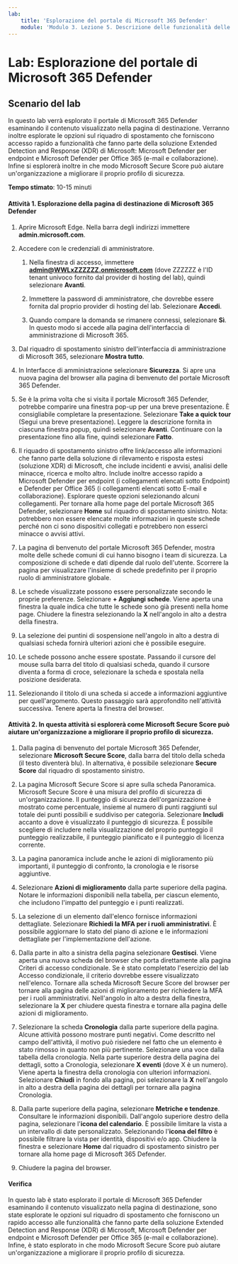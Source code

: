 ```yaml
---
lab:
    title: 'Esplorazione del portale di Microsoft 365 Defender'
    module: 'Modulo 3. Lezione 5. Descrizione delle funzionalità delle soluzioni di sicurezza Microsoft: descrizione delle funzionalità di gestione della sicurezza di Microsoft 365'
---
```



# Lab: Esplorazione del portale di Microsoft 365 Defender

## Scenario del lab
In questo lab verrà esplorato il portale di Microsoft 365 Defender esaminando il contenuto visualizzato nella pagina di destinazione. Verranno inoltre esplorate le opzioni sul riquadro di spostamento che forniscono accesso rapido a funzionalità che fanno parte della soluzione Extended Detection and Response (XDR) di Microsoft: Microsoft Defender per endpoint e Microsoft Defender per Office 365 (e-mail e collaborazione).  Infine si esplorerà inoltre in che modo Microsoft Secure Score può aiutare un'organizzazione a migliorare il proprio profilo di sicurezza.


**Tempo stimato**: 10-15 minuti

#### Attività 1.  Esplorazione della pagina di destinazione di Microsoft 365 Defender

1. Aprire Microsoft Edge. Nella barra degli indirizzi immettere **admin.microsoft.com**.

1. Accedere con le credenziali di amministratore.
    1. Nella finestra di accesso, immettere **admin@WWLxZZZZZZ.onmicrosoft.com** (dove ZZZZZZ è l'ID tenant univoco fornito dal provider di hosting del lab), quindi selezionare **Avanti**.
   
    1. Immettere la password di amministratore, che dovrebbe essere fornita dal proprio provider di hosting del lab. Selezionare **Accedi**.
    1. Quando compare la domanda se rimanere connessi, selezionare **Sì**. In questo modo si accede alla pagina dell'interfaccia di amministrazione di Microsoft 365.

1. Dal riquadro di spostamento sinistro dell'interfaccia di amministrazione di Microsoft 365, selezionare **Mostra tutto**.

1. In Interfacce di amministrazione selezionare **Sicurezza**.  Si apre una nuova pagina del browser alla pagina di benvenuto del portale Microsoft 365 Defender.  

1. Se è la prima volta che si visita il portale Microsoft 365 Defender, potrebbe comparire una finestra pop-up per una breve presentazione.  È consigliabile completare la presentazione.  Selezionare **Take a quick tour** (Segui una breve presentazione).  Leggere la descrizione fornita in ciascuna finestra popup, quindi selezionare **Avanti**. Continuare con la presentazione fino alla fine, quindi selezionare **Fatto**.

1. Il riquadro di spostamento sinistro offre link/accesso alle informazioni che fanno parte della soluzione di rilevamento e risposta estesi (soluzione XDR) di Microsoft, che include incidenti e avvisi, analisi delle minacce, ricerca e molto altro.  Include inoltre accesso rapido a Microsoft Defender per endpoint (i collegamenti elencati sotto Endpoint) e Defender per Office 365 (i collegamenti elencati sotto E-mail e collaborazione).  Esplorare queste opzioni selezionando alcuni collegamenti.   Per tornare alla home page del portale Microsoft 365 Defender, selezionare **Home** sul riquadro di spostamento sinistro.  Nota: potrebbero non essere elencate molte informazioni in queste schede perché non ci sono dispositivi collegati e potrebbero non esserci minacce o avvisi attivi.

1. La pagina di benvenuto del portale Microsoft 365 Defender, mostra molte delle schede comuni di cui hanno bisogno i team di sicurezza. La composizione di schede e dati dipende dal ruolo dell'utente. Scorrere la pagina per visualizzare l'insieme di schede predefinito per il proprio ruolo di amministratore globale.

1. Le schede visualizzate possono essere personalizzate secondo le proprie preferenze.  Selezionare **+ Aggiungi schede**. Viene aperta una finestra la quale indica che tutte le schede sono già presenti nella home page.  Chiudere la finestra selezionando la **X** nell'angolo in alto a destra della finestra.

1. La selezione dei puntini di sospensione nell'angolo in alto a destra di qualsiasi scheda fornirà ulteriori azioni che è possibile eseguire.  

1. Le schede possono anche essere spostate. Passando il cursore del mouse sulla barra del titolo di qualsiasi scheda, quando il cursore diventa a forma di croce, selezionare la scheda e spostala nella posizione desiderata.

1. Selezionando il titolo di una scheda si accede a informazioni aggiuntive per quell'argomento. Questo passaggio sarà approfondito nell'attività successiva.  Tenere aperta la finestra del browser.

#### Attività 2. In questa attività si esplorerà come Microsoft Secure Score può aiutare un'organizzazione a migliorare il proprio profilo di sicurezza.

1. Dalla pagina di benvenuto del portale Microsoft 365 Defender, selezionare **Microsoft Secure Score**, dalla barra del titolo della scheda (il testo diventerà blu).  In alternativa, è possibile selezionare **Secure Score** dal riquadro di spostamento sinistro.

1. La pagina Microsoft Secure Score si apre sulla scheda Panoramica.  Microsoft Secure Score è una misura del profilo di sicurezza di un'organizzazione. Il punteggio di sicurezza dell'organizzazione è mostrato come percentuale, insieme al numero di punti raggiunti sul totale dei punti possibili e suddiviso per categoria. Selezionare **Includi** accanto a dove è visualizzato il punteggio di sicurezza. È possibile scegliere di includere nella visualizzazione del proprio punteggio il punteggio realizzabile, il punteggio pianificato e il punteggio di licenza corrente.

1. La pagina panoramica include anche le azioni di miglioramento più importanti, il punteggio di confronto, la cronologia e le risorse aggiuntive.

1. Selezionare **Azioni di miglioramento** dalla parte superiore della pagina.  Notare le informazioni disponibili nella tabella, per ciascun elemento, che includono l'impatto del punteggio e i punti realizzati.  

1. La selezione di un elemento dall'elenco fornisce informazioni dettagliate.  Selezionare **Richiedi la MFA per i ruoli amministrativi**.  È possibile aggiornare lo stato del piano di azione e le informazioni dettagliate per l'implementazione dell'azione.

1. Dalla parte in alto a sinistra della pagina selezionare **Gestisci**.  Viene aperta una nuova scheda del browser che porta direttamente alla pagina Criteri di accesso condizionale.  Se è stato completato l'esercizio del lab Accesso condizionale, il criterio dovrebbe essere visualizzato nell'elenco.   Tornare alla scheda Microsoft Secure Score del browser per tornare alla pagina delle azioni di miglioramento per richiedere la MFA per i ruoli amministrativi. Nell'angolo in alto a destra della finestra, selezionare la **X** per chiudere questa finestra e tornare alla pagina delle azioni di miglioramento.

1. Selezionare la scheda **Cronologia** dalla parte superiore della pagina.  Alcune attività possono mostrare punti negativi.  Come descritto nel campo dell'attività, il motivo può risiedere nel fatto che un elemento è stato rimosso in quanto non più pertinente.  Selezionare una voce dalla tabella della cronologia.  Nella parte superiore destra della pagina dei dettagli, sotto a Cronologia, selezionare **X eventi** (dove X è un numero).  Viene aperta la finestra della cronologia con ulteriori informazioni.  Selezionare **Chiudi** in fondo alla pagina, poi selezionare la **X** nell'angolo in alto a destra della pagina dei dettagli per tornare alla pagina Cronologia.

1. Dalla parte superiore della pagina, selezionare **Metriche e tendenze**.  Consultare le informazioni disponibili.  Dall'angolo superiore destro della pagina, selezionare l'**icona del calendario**.  È possibile limitare la vista a un intervallo di date personalizzato.  Selezionando l'**icona del filtro** è possibile filtrare la vista per identità, dispositivi e/o app.  Chiudere la finestra e selezionare **Home** dal riquadro di spostamento sinistro per tornare alla home page di Microsoft 365 Defender.

1. Chiudere la pagina del browser.

#### Verifica
In questo lab è stato esplorato il portale di Microsoft 365 Defender esaminando il contenuto visualizzato nella pagina di destinazione, sono state esplorate le opzioni sul riquadro di spostamento che forniscono un rapido accesso alle funzionalità che fanno parte della soluzione Extended Detection and Response (XDR) di Microsoft, Microsoft Defender per endpoint e Microsoft Defender per Office 365 (e-mail e collaborazione).  Infine, è stato esplorato in che modo Microsoft Secure Score può aiutare un'organizzazione a migliorare il proprio profilo di sicurezza.
